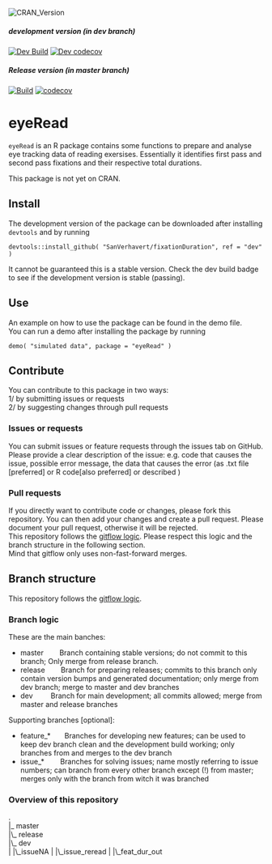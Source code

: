 
![CRAN_Version](http://www.r-pkg.org/badges/version/eyeRead)  
##### development version (in dev branch)
[![Dev Build](https://travis-ci.org/SanVerhavert/eyeRead.png?branch=dev)](https://travis-ci.org/SanVerhavert/eyeRead) [![Dev codecov](https://codecov.io/gh/SanVerhavert/eyeRead/branch/dev/graph/badge.svg)](https://codecov.io/gh/SanVerhavert/eyeRead)
##### Release version (in master branch)
[![Build](https://travis-ci.org/SanVerhavert/eyeRead.png?branch=master)](https://travis-ci.org/SanVerhavert/eyeRead) [![codecov](https://codecov.io/gh/SanVerhavert/eyeRead/branch/master/graph/badge.svg)](https://codecov.io/gh/SanVerhavert/eyeRead)

# eyeRead
`eyeRead` is an R package contains some functions to prepare and analyse eye 
tracking data of reading exersises. Essentially it identifies first pass and
second pass fixations and their respective total durations.  

This package is not yet on CRAN.  

## Install

The development version of the package can be downloaded after installing
`devtools` and by running  
```
devtools::install_github( "SanVerhavert/fixationDuration", ref = "dev" )
```   
It cannot be guaranteed this is a stable version. Check the dev build badge to see
if the development version is stable (passing).  

## Use

An example on how to use the package can be found in the demo file.  
You can run a demo after installing the package by running  
```
demo( "simulated data", package = "eyeRead" )
```


## Contribute

You can contribute to this package in two ways:  
1/ by submitting issues or requests  
2/ by suggesting changes through pull requests  

### Issues or requests
You can submit issues or feature requests through the issues tab on GitHub.  
Please provide a clear description of the issue: e.g. code that causes the issue,
possible error message, the data that causes the error (as .txt file [preferred]
or R code[also preferred] or described )

### Pull requests
If you directly want to contribute code or changes, please fork this repository.
You can then add your changes and create a pull request. Please document your
pull request, otherwise it will be rejected.  
This repository follows the [gitflow logic](https://nvie.com/posts/a-successful-git-branching-model/).
Please respect this logic and the branch structure in the following section.  
Mind that gitflow only uses non-fast-forward merges.

## Branch structure
This repository follows the [gitflow logic](https://nvie.com/posts/a-successful-git-branching-model/).  

### Branch logic
These are the main banches:
- master &nbsp;&nbsp;&nbsp;&nbsp;&nbsp;&nbsp;&nbsp;Branch containing stable versions; do not commit to this branch;
Only merge from release branch.
- release &nbsp;&nbsp;&nbsp;&nbsp;&nbsp;&nbsp;&nbsp;Branch for preparing releases; commits to this branch only contain
version bumps and generated documentation; only merge from dev branch; merge to
master and dev branches
- dev &nbsp;&nbsp;&nbsp;&nbsp;&nbsp;&nbsp;&nbsp;&nbsp;Branch for main development; all commits allowed; merge from master
and release branches  

Supporting branches [optional]:
- feature_*&nbsp;&nbsp;&nbsp;&nbsp;&nbsp;&nbsp;&nbsp;Branches for developing new features; can be used to keep dev
branch clean and the development build working; only branches from and merges to
the dev branch
- issue_*&nbsp;&nbsp;&nbsp;&nbsp;&nbsp;&nbsp;&nbsp;&nbsp;Branches for solving issues; name mostly referring to issue numbers;
can branch from every other branch except (!) from master; merges only with the
branch from witch it was branched

### Overview of this repository

.  
|_ master  
|\\_ release  
|\\_ dev  
| |\\_issueNA 
| |\\_issue_reread
| |\\_feat\_dur\_out  
